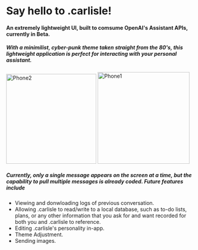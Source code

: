 <h1>Say hello to .carlisle!</h1>

<h4>An extremely lightweight UI, built to comsume OpenAI's Assistant APIs, currently in Beta.</h4>


<h5>With a minimilist, cyber-punk theme taken straight from the 80's, this lightweight application is perfect for interacting with your personal assistant.</h5>

<img width="242" alt="Phone2" src="https://github.com/clbrannon/carlisle/assets/96803421/9ea093e5-4e8e-48f6-9377-e943c9af8a4b">

<img width="247" alt="Phone1" src="https://github.com/clbrannon/carlisle/assets/96803421/8c6886ba-98ea-4ae0-a04b-4cddf339f96b">

<h5>Currently, only a single message appears on the screen at a time, but the capability to pull multiple messages is already coded. Future features include</h5>

  <ul>
  <li>Viewing and donwloading logs of previous conversation.</li>
  <li>Allowing .carlisle to read/write to a local database, such as to-do lists, plans, or any other information that you ask for and want recorded for both you and .carlisle to reference.</li>
  <li>Editing .carlisle's personality in-app.</li>
  <li>Theme Adjustment.</li>
  <li>Sending images.</li>
  </ul>
